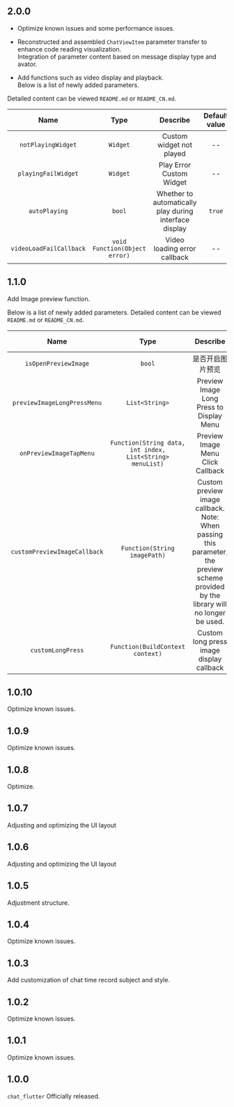 
## 2.0.0

- Optimize known issues and some performance issues.

- Reconstructed and assembled `ChatViewItem` parameter transfer to enhance code reading visualization. <br />
Integration of parameter content based on message display type and avator.


- Add functions such as video display and playback. <br />
Below is a list of newly added parameters. <br />


Detailed content can be viewed `README.md` or `README_CN.md`.

| Name | Type | Describe | Default value |
| :----: | :----: | :----: | :----: |
| `notPlayingWidget` | `Widget` | Custom widget not played  | -- |
| `playingFailWidget` | `Widget` | Play Error Custom Widget  | -- |
| `autoPlaying` | `bool` | Whether to automatically play during interface display  | `true` |
| `videoLoadFailCallback` | `void Function(Object error)` | Video loading error callback  | -- |


## 1.1.0

Add Image preview function.

Below is a list of newly added parameters.
Detailed content can be viewed `README.md` or `README_CN.md`.

| Name | Type | Describe | Default value |
| :----: | :----: | :----: | :----: |
| `isOpenPreviewImage` | `bool` | 是否开启图片预览  | `false` |
| `previewImageLongPressMenu` | `List<String>` | Preview Image Long Press to Display Menu  | -- |
| `onPreviewImageTapMenu` | `Function(String data, int index, List<String> menuList)` | Preview Image Menu Click Callback  | -- |
| `customPreviewImageCallback` | `Function(String imagePath)` | Custom preview image callback. Note: When passing this parameter, the preview scheme provided by the library will no longer be used.  | -- |
| `customLongPress` | `Function(BuildContext context)` | Custom long press image display callback  | -- |

## 1.0.10

Optimize known issues.

## 1.0.9

Optimize known issues.

## 1.0.8

Optimize.

## 1.0.7

Adjusting and optimizing the UI layout

## 1.0.6

Adjusting and optimizing the UI layout

## 1.0.5

Adjustment structure.

## 1.0.4

Optimize known issues.

## 1.0.3

Add customization of chat time record subject and style.

## 1.0.2

Optimize known issues.

## 1.0.1

Optimize known issues.

## 1.0.0

`chat_flutter` Officially released.

